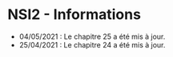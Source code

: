 # NSI2 - Informations

- 04/05/2021 : Le chapitre 25 a été mis à jour.
- 25/04/2021 : Le chapitre 24 a été mis à jour.

